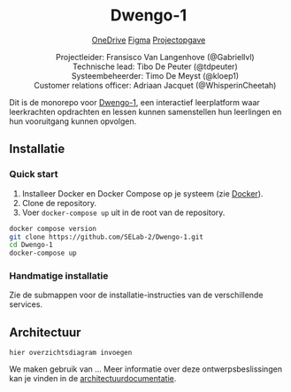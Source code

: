 <h1 align="center">Dwengo-1</h1>

<p align="center">
<span><a href="https://ugentbe-my.sharepoint.com/:f:/r/personal/bart_mesuere_ugent_be/Documents/Onderwijs/SELab2/2024-2025/mappen%20studenten/groep1" alt="OneDrive">
OneDrive</a></span>
<span><a href="https://www.figma.com/files/project/339220191" alt="Figma sjabloon">
Figma</a></span>
<span><a href="../Dwengo-opgave" alt="projectopgave">
Projectopgave</a></span>
</p>

<ul align="center" style="list-style-type: none">
<li>Projectleider: Fransisco Van Langenhove (@Gabriellvl)</li>
<li>Technische lead: Tibo De Peuter (@tdpeuter)</li>
<li>Systeembeheerder: Timo De Meyst (@kloep1)</li>
<li>Customer relations officer: Adriaan Jacquet (@WhisperinCheetah)</li>
</ul>

Dit is de monorepo voor [Dwengo-1](https://sel2-1.ugent.be), een interactief leerplatform waar leerkrachten opdrachten
en lessen kunnen samenstellen hun leerlingen en hun vooruitgang kunnen opvolgen.

## Installatie

### Quick start

1. Installeer Docker en Docker Compose op je systeem (zie [Docker](https://docs.docker.com/get-docker/)).
2. Clone de repository.
3. Voer `docker-compose up` uit in de root van de repository.

```bash
docker compose version
git clone https://github.com/SELab-2/Dwengo-1.git
cd Dwengo-1
docker-compose up
```

### Handmatige installatie

Zie de submappen voor de installatie-instructies van de verschillende services.

## Architectuur

```
hier overzichtsdiagram invoegen
```

We maken gebruik van ... Meer informatie over deze ontwerpsbeslissingen kan je vinden in de [architectuurdocumentatie](./architectuur).
